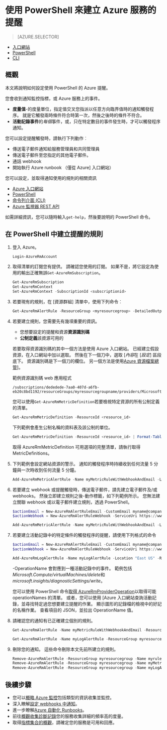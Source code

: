 <properties
    pageTitle="使用 PowerShell 來建立提醒 Azure 服務 |Microsoft Azure"
    description="使用 PowerShell 來建立 Azure 通知，可以觸發通知或自動化符合您指定的條件時。"
    authors="rboucher"
    manager="carolz"
    editor=""
    services="monitoring-and-diagnostics"
    documentationCenter="monitoring-and-diagnostics"/>

<tags
    ms.service="monitoring-and-diagnostics"
    ms.workload="na"
    ms.tgt_pltfrm="na"
    ms.devlang="na"
    ms.topic="article"
    ms.date="10/20/2016"
    ms.author="robb"/>

# <a name="use-powershell-to-create-alerts-for-azure-services"></a>使用 PowerShell 來建立 Azure 服務的提醒

> [AZURE.SELECTOR]
- [入口網站](insights-alerts-portal.md)
- [PowerShell](insights-alerts-powershell.md)
- [CLI](insights-alerts-command-line-interface.md)

## <a name="overview"></a>概觀

本文將說明如何設定使用 PowerShell 的 Azure 提醒。  

您會收到通知監控指標，或 Azure 服務上的事件。

- **度量值**-的度量單位，指定值交叉您指派以任意方向臨界值時的通知觸發程序。 就是它觸發兩時條件符合時第一次，然後之後時的條件不符合。    
- **活動記錄事件**的*每個*事件，或，只在特定數目的事件發生時，才可以觸發程序通知。

您可以設定提醒觸發時，請執行下列動作︰

- 傳送電子郵件通知給服務管理員和共同管理員
- 傳送電子郵件至您指定的其他電子郵件。
- 通話 webhook
- 開始執行 Azure runbook （僅從 Azure] 入口網站）

您可以設定，並取得通知使用的規則的相關資訊

- [Azure 入口網站](insights-alerts-portal.md)
- [PowerShell](insights-alerts-powershell.md)
- [命令列介面 (CLI)](insights-alerts-command-line-interface.md)
- [Azure 監視器 REST API](https://msdn.microsoft.com/library/azure/dn931945.aspx)


如需詳細資訊，您可以隨時輸入```get-help```，然後要說明的 PowerShell 命令。

## <a name="create-alert-rules-in-powershell"></a>在 PowerShell 中建立提醒的規則

1. 登入 Azure。   

    ```PowerShell
    Login-AzureRmAccount

    ```

2. 取得清單的訂閱您有提供。 請確認您使用的訂閱。 如果不是，將它設定為使用的輸出正確無誤`Get-AzureRmSubscription`。

    ```PowerShell
    Get-AzureRmSubscription
    Get-AzureRmContext
    Set-AzureRmContext -SubscriptionId <subscriptionid>
    ```

3.  若要現有的規則，在 [資源群組] 清單中，使用下列命令︰

    ```PowerShell
    Get-AzureRmAlertRule -ResourceGroup <myresourcegroup> -DetailedOutput
    ```

4. 若要建立規則，您需要先有幾項重要的資訊。 
    - 您想要設定的提醒和資源**資源識別碼**
    - **公制定義**該資源可用的

    若要取得資源識別碼的其中一個方法是使用 Azure 入口網站。 已經建立假設資源，在入口網站中加以選取。 然後在下一個刀中，選取 [*內容*在 [*設定*] 區段底下。 資源識別碼是下一個刀的欄位。 另一個方法是使用[Azure 資源檔案總管](https://resources.azure.com/)]。

    範例資源識別碼 web 應用程式

    ```
    /subscriptions/dededede-7aa0-407d-a6fb-eb20c8bd1192/resourceGroups/myresourcegroupname/providers/Microsoft.Web/sites/mywebsitename
    ```

    您可以使用`Get-AzureRmMetricDefinition`若要檢視特定資源的所有公制定義的清單。

    ```PowerShell
    Get-AzureRmMetricDefinition -ResourceId <resource_id>
    ```

    下列範例會產生公制名稱的資料表及該公制的單位。

    ```PowerShell
    Get-AzureRmMetricDefinition -ResourceId <resource_id> | Format-Table -Property Name,Unit

    ```
    取得 AzureRmMetricDefinition 可用選項的完整清單，請執行取得 MetricDefinitions。


5. 下列範例會設定網站資源的警示。 通知的觸發程序時持續收到任何流量 5 分鐘與一次時收到任何流量 5 分鐘。

    ```PowerShell
    Add-AzureRmMetricAlertRule -Name myMetricRuleWithWebhookAndEmail -Location "East US" -ResourceGroup myresourcegroup -TargetResourceId /subscriptions/dededede-7aa0-407d-a6fb-eb20c8bd1192/resourceGroups/myresourcegroupname/providers/Microsoft.Web/sites/mywebsitename -MetricName "BytesReceived" -Operator GreaterThan -Threshold 2 -WindowSize 00:05:00 -TimeAggregationOperator Total -Description "alert on any website activity"

    ```

6. 若要建立 webhook 或提醒觸發時，傳送電子郵件，請先建立電子郵件及/或 webhooks。 然後立即建立規則之後-動作標籤，如下列範例所示。 您無法建立關聯 webhook 或以電子郵件建立規則，透過 PowerShell。


    ```PowerShell
    $actionEmail = New-AzureRmAlertRuleEmail -CustomEmail myname@company.com
    $actionWebhook = New-AzureRmAlertRuleWebhook -ServiceUri https://www.contoso.com?token=mytoken

    Add-AzureRmMetricAlertRule -Name myMetricRuleWithWebhookAndEmail -Location "East US" -ResourceGroup myresourcegroup -TargetResourceId /subscriptions/dededede-7aa0-407d-a6fb-eb20c8bd1192/resourceGroups/myresourcegroupname/providers/Microsoft.Web/sites/mywebsitename -MetricName "BytesReceived" -Operator GreaterThan -Threshold 2 -WindowSize 00:05:00 -TimeAggregationOperator Total -Actions $actionEmail, $actionWebhook -Description "alert on any website activity"
    ```


7. 若要建立活動記錄中的特定條件的觸發程序的提醒，請使用下列格式的命令

    ```PowerShell
    $actionEmail = New-AzureRmAlertRuleEmail -CustomEmail myname@company.com
    $actionWebhook = New-AzureRmAlertRuleWebhook -ServiceUri https://www.contoso.com?token=mytoken

    Add-AzureRmLogAlertRule -Name myLogAlertRule -Location "East US" -ResourceGroup myresourcegroup -OperationName microsoft.web/sites/start/action -Status Succeeded -TargetResourceGroup resourcegroupbeingmonitored -Actions $actionEmail, $actionWebhook
    ```

    -OperationName 會對應到一種活動記錄中的事件。 範例包括*Microsoft.Compute/virtualMachines/delete*和*microsoft.insights/diagnosticSettings/write*。

    您可以使用 PowerShell 命令[取得 AzureRmProviderOperation](https://msdn.microsoft.com/library/mt603720.aspx)以取得可能 operationNames 的清單。 或者，您可以使用 [Azure 入口網站查詢活動記錄，並尋找特定過您想要建立提醒的作業。 顯示圖形的記錄檔的檢視中的好記的名稱作業。 查看項目的 JSON，並拉出 OperationName 值。   

8. 請確認您的通知有已正確建立個別的規則。

    ```PowerShell
    Get-AzureRmAlertRule -Name myMetricRuleWithWebhookAndEmail -ResourceGroup myresourcegroup -DetailedOutput

    Get-AzureRmAlertRule -Name myLogAlertRule -ResourceGroup myresourcegroup -DetailedOutput
    ```

9. 刪除您的通知。 這些命令刪除本文先前所建立的規則。

    ```PowerShell
    Remove-AzureRmAlertRule -ResourceGroup myresourcegroup -Name myrule
    Remove-AzureRmAlertRule -ResourceGroup myresourcegroup -Name myMetricRuleWithWebhookAndEmail
    Remove-AzureRmAlertRule -ResourceGroup myresourcegroup -Name myLogAlertRule
    ```

## <a name="next-steps"></a>後續步驟

* 您可以[概略 Azure 監控](monitoring-overview.md)包括類型的資訊收集並監控。
* 深入瞭解[設定 webhooks 中通知](insights-webhooks-alerts.md)。
* 進一步瞭解[Azure 自動化 Runbooks](..\automation\automation-starting-a-runbook.md)。
* 前往[概觀收集診斷記錄](monitoring-overview-of-diagnostic-logs.md)您的服務收集詳細的頻率高的度量。
* 取得[指標集合的概觀](insights-how-to-customize-monitoring.md)，請確定您的服務是可用和回應。
